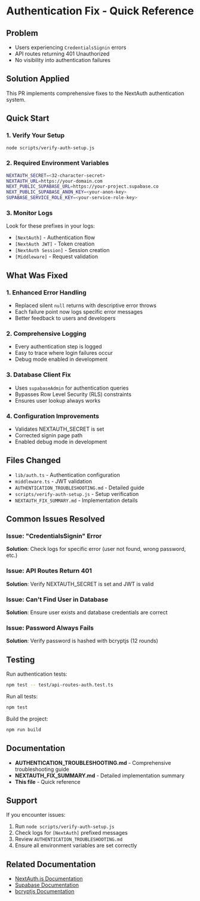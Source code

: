 # Authentication Fix - Quick Reference

## Problem
- Users experiencing `CredentialsSignin` errors
- API routes returning 401 Unauthorized
- No visibility into authentication failures

## Solution Applied
This PR implements comprehensive fixes to the NextAuth authentication system.

## Quick Start

### 1. Verify Your Setup
```bash
node scripts/verify-auth-setup.js
```

### 2. Required Environment Variables
```bash
NEXTAUTH_SECRET=<32-character-secret>
NEXTAUTH_URL=https://your-domain.com
NEXT_PUBLIC_SUPABASE_URL=https://your-project.supabase.co
NEXT_PUBLIC_SUPABASE_ANON_KEY=<your-anon-key>
SUPABASE_SERVICE_ROLE_KEY=<your-service-role-key>
```

### 3. Monitor Logs
Look for these prefixes in your logs:
- `[NextAuth]` - Authentication flow
- `[NextAuth JWT]` - Token creation
- `[NextAuth Session]` - Session creation
- `[Middleware]` - Request validation

## What Was Fixed

### 1. Enhanced Error Handling
- Replaced silent `null` returns with descriptive error throws
- Each failure point now logs specific error messages
- Better feedback to users and developers

### 2. Comprehensive Logging
- Every authentication step is logged
- Easy to trace where login failures occur
- Debug mode enabled in development

### 3. Database Client Fix
- Uses `supabaseAdmin` for authentication queries
- Bypasses Row Level Security (RLS) constraints
- Ensures user lookup always works

### 4. Configuration Improvements
- Validates NEXTAUTH_SECRET is set
- Corrected signin page path
- Enabled debug mode in development

## Files Changed
- `lib/auth.ts` - Authentication configuration
- `middleware.ts` - JWT validation
- `AUTHENTICATION_TROUBLESHOOTING.md` - Detailed guide
- `scripts/verify-auth-setup.js` - Setup verification
- `NEXTAUTH_FIX_SUMMARY.md` - Implementation details

## Common Issues Resolved

### Issue: "CredentialsSignin" Error
**Solution**: Check logs for specific error (user not found, wrong password, etc.)

### Issue: API Routes Return 401
**Solution**: Verify NEXTAUTH_SECRET is set and JWT is valid

### Issue: Can't Find User in Database
**Solution**: Ensure user exists and database credentials are correct

### Issue: Password Always Fails
**Solution**: Verify password is hashed with bcryptjs (12 rounds)

## Testing

Run authentication tests:
```bash
npm test -- test/api-routes-auth.test.ts
```

Run all tests:
```bash
npm test
```

Build the project:
```bash
npm run build
```

## Documentation

- **AUTHENTICATION_TROUBLESHOOTING.md** - Comprehensive troubleshooting guide
- **NEXTAUTH_FIX_SUMMARY.md** - Detailed implementation summary
- **This file** - Quick reference

## Support

If you encounter issues:
1. Run `node scripts/verify-auth-setup.js`
2. Check logs for `[NextAuth]` prefixed messages
3. Review `AUTHENTICATION_TROUBLESHOOTING.md`
4. Ensure all environment variables are set correctly

## Related Documentation
- [NextAuth.js Documentation](https://next-auth.js.org/)
- [Supabase Documentation](https://supabase.com/docs)
- [bcryptjs Documentation](https://www.npmjs.com/package/bcryptjs)
